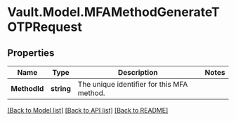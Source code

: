 # Vault.Model.MFAMethodGenerateTOTPRequest

## Properties

Name | Type | Description | Notes
------------ | ------------- | ------------- | -------------
**MethodId** | **string** | The unique identifier for this MFA method. | 


[[Back to Model list]](../README.md#documentation-for-models) [[Back to API list]](../README.md#documentation-for-api-endpoints) [[Back to README]](../README.md)

